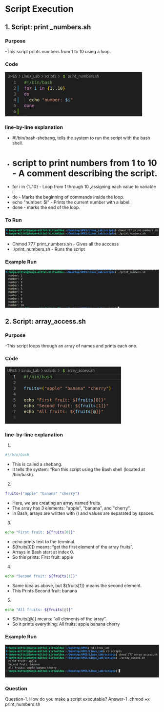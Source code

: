 # Script Execution 

## 1. Script: print _numbers.sh
### Purpose
-This script prints numbers from 1 to 10 using a loop.

### Code 
![Image](./images2/S1.png)

### line-by-line explanation

- #!/bin/bash-shebang, tells the system to run the script with the bash shell.
- # script to print numbers from 1 to 10 - A comment describing the script.
- for i in {1..10} - Loop from 1 through 10 ,assigning each value to variable i.
- do - Marks the beginning of commands inside the loop.
- echo "number: $i" - Prints the current number with a label.
- done - marks the end of the loop.

### To Run 
![Image](./images2/S2.png)

- Chmod 777 print_numbers.sh - Gives all the acccess
- ./print_numbers.sh - Runs the script

### Example Run
![images](./images2/S3.png)

## 2. Script: array_access.sh

### Purpose
-This script loops through an array of names and prints each one.

### Code 
![images](./images2/S4.png)

### line-by-line explanation

1. 
```bash
#!/bin/bash
```

- This is called a shebang.
- It tells the system: “Run this script using the Bash shell (located at /bin/bash).

2. 
```bash
fruits=("apple" "banana" "cherry")
```

- Here, we are creating an array named fruits.
-  The array has 3 elements: "apple", "banana", and "cherry".
- In Bash, arrays are written with () and values are separated by spaces.

3. 
```bash
echo "First fruit: ${fruits[0]}"
```
- echo prints text to the terminal.
- ${fruits[0]} means: “get the first element of the array fruits”.
- Arrays in Bash start at index 0.
- So this prints:
 First fruit: apple

4. 
```bash
echo "Second fruit: ${fruits[1]}"
```

- Same idea as above, but ${fruits[1]} means the second element.
- This Prints 
 Second fruit: banana

5. 
```bash
echo "All fruits: ${fruits[@]}"
```

- ${fruits[@]} means: “all elements of the array”.
- So it prints everything:
 All fruits: apple banana cherry


### Example Run

![images](./images2/S5.png)

### Question

Question-1. How do you make a script executable?
Answer-1 .chmod +x print_numbers.sh